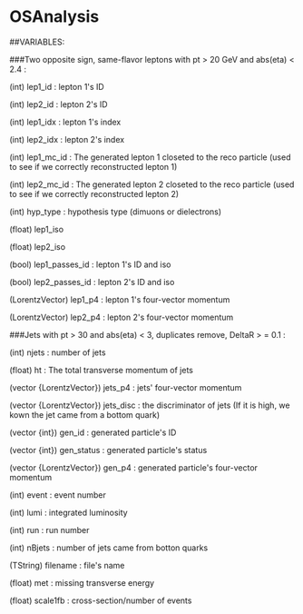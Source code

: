 # OSAnalysis

##VARIABLES:


###Two opposite sign, same-flavor leptons with pt > 20 GeV and abs(eta) < 2.4 :

(int) lep1_id : lepton 1's ID

(int) lep2_id : lepton 2's ID

(int) lep1_idx : lepton 1's index

(int) lep2_idx : lepton 2's index

(int) lep1_mc_id : The generated lepton 1 closeted to the reco particle (used to see if we correctly reconstructed lepton 1)

(int) lep2_mc_id : The generated lepton 2 closeted to the reco particle (used to see if we correctly reconstructed lepton 2)

(int) hyp_type : hypothesis type (dimuons or dielectrons)

(float) lep1_iso

(float) lep2_iso

(bool) lep1_passes_id : lepton 1's ID and iso

(bool) lep2_passes_id : lepton 2's ID and iso

(LorentzVector) lep1_p4 : lepton 1's four-vector momentum

(LorentzVector) lep2_p4 : lepton 2's four-vector momentum



###Jets with pt > 30 and abs(eta) < 3, duplicates remove, DeltaR > = 0.1 :

(int) njets : number of jets

(float) ht : The total transverse momentum of jets

(vector {LorentzVector}) jets_p4 : jets' four-vector momentum

(vector {LorentzVector}) jets_disc : the discriminator of jets (If it is high, we kown the jet came from a bottom quark)



(vector {int}) gen_id : generated particle's ID

(vector {int}) gen_status : generated particle's status

(vector {LorentzVector}) gen_p4 : generated particle's four-vector momentum

(int) event : event number

(int) lumi : integrated luminosity

(int) run : run number

(int) nBjets : number of jets came from botton quarks

(TString) filename : file's name

(float) met : missing transverse energy

(float) scale1fb : cross-section/number of events
